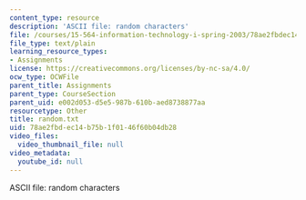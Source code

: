 ```yaml
---
content_type: resource
description: 'ASCII file: random characters'
file: /courses/15-564-information-technology-i-spring-2003/78ae2fbdec14b75b1f0146f60b04db28_random.txt
file_type: text/plain
learning_resource_types:
- Assignments
license: https://creativecommons.org/licenses/by-nc-sa/4.0/
ocw_type: OCWFile
parent_title: Assignments
parent_type: CourseSection
parent_uid: e002d053-d5e5-987b-610b-aed8738877aa
resourcetype: Other
title: random.txt
uid: 78ae2fbd-ec14-b75b-1f01-46f60b04db28
video_files:
  video_thumbnail_file: null
video_metadata:
  youtube_id: null
---
```

ASCII file: random characters